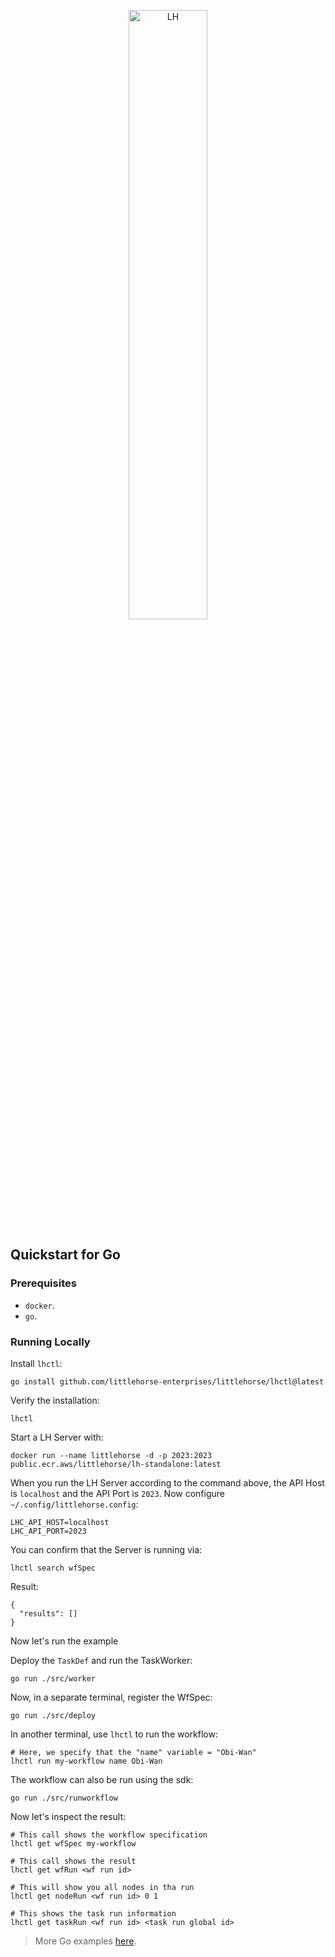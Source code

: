<p align="center">
<img alt="LH" src="https://littlehorse.dev/img/logo.jpg" width="50%">
</p>


## Quickstart for Go

### Prerequisites

- `docker`.
- `go`.

### Running Locally

Install `lhctl`:

```
go install github.com/littlehorse-enterprises/littlehorse/lhctl@latest
```

Verify the installation:

```
lhctl
```

Start a LH Server with:

```
docker run --name littlehorse -d -p 2023:2023 public.ecr.aws/littlehorse/lh-standalone:latest
```

When you run the LH Server according to the command above, the API Host is `localhost` and the API Port is `2023`.
Now configure `~/.config/littlehorse.config`:

```
LHC_API_HOST=localhost
LHC_API_PORT=2023
```

You can confirm that the Server is running via:

```
lhctl search wfSpec
```

Result:

```
{
  "results": []
}
```

Now let's run the example

Deploy the `TaskDef` and run the TaskWorker:

```
go run ./src/worker
```

Now, in a separate terminal, register the WfSpec:

```
go run ./src/deploy
```


In another terminal, use `lhctl` to run the workflow:

```
# Here, we specify that the "name" variable = "Obi-Wan"
lhctl run my-workflow name Obi-Wan
```

The workflow can also be run using the sdk:

```
go run ./src/runworkflow
```

Now let's inspect the result:

```
# This call shows the workflow specification
lhctl get wfSpec my-workflow

# This call shows the result
lhctl get wfRun <wf run id>

# This will show you all nodes in tha run
lhctl get nodeRun <wf run id> 0 1

# This shows the task run information
lhctl get taskRun <wf run id> <task run global id>
```

> More Go examples [here](https://github.com/littlehorse-enterprises/littlehorse/tree/master/sdk-go/examples).
